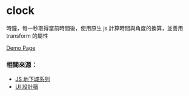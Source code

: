 # clock
時鐘，每一秒取得當前時間後，使用原生 js 計算時間與角度的換算，並善用 transform 的屬性

[Demo Page](https://liaoyingkai.github.io/clock/)
### 相關來源：

- [JS 地下城系列](https://courses.hexschool.com/p/javascript-js)
- [UI 設計稿](https://xd.adobe.com/spec/43be2f02-1d11-4dfb-4e3d-5c4df1df3896-358f/screen/e7b79d5d-37bb-41f7-8ca2-9df3811589e9/)

